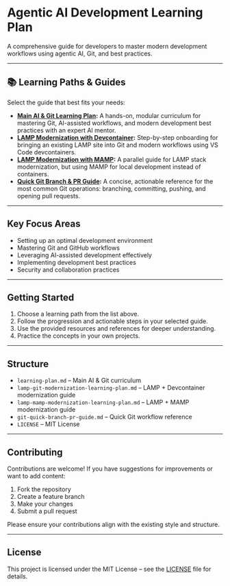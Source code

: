 # Agentic AI Development Learning Plan

A comprehensive guide for developers to master modern development workflows using agentic AI, Git, and best practices.

---

## 📚 Learning Paths & Guides

Select the guide that best fits your needs:

- **[Main AI & Git Learning Plan](learning-plan.md):**
  A hands-on, modular curriculum for mastering Git, AI-assisted workflows, and modern development best practices with an expert AI mentor.
- **[LAMP Modernization with Devcontainer](lamp-git-modernization-learning-plan.md):**
  Step-by-step onboarding for bringing an existing LAMP site into Git and modern workflows using VS Code devcontainers.
- **[LAMP Modernization with MAMP](lamp-mamp-modernization-learning-plan.md):**
  A parallel guide for LAMP stack modernization, but using MAMP for local development instead of containers.
- **[Quick Git Branch & PR Guide](git-quick-branch-pr-guide.md):**
  A concise, actionable reference for the most common Git operations: branching, committing, pushing, and opening pull requests.

---

## Key Focus Areas

- Setting up an optimal development environment
- Mastering Git and GitHub workflows
- Leveraging AI-assisted development effectively
- Implementing development best practices
- Security and collaboration practices

---

## Getting Started

1. Choose a learning path from the list above.
2. Follow the progression and actionable steps in your selected guide.
3. Use the provided resources and references for deeper understanding.
4. Practice the concepts in your own projects.

---

## Structure

- `learning-plan.md` – Main AI & Git curriculum
- `lamp-git-modernization-learning-plan.md` – LAMP + Devcontainer modernization guide
- `lamp-mamp-modernization-learning-plan.md` – LAMP + MAMP modernization guide
- `git-quick-branch-pr-guide.md` – Quick Git workflow reference
- `LICENSE` – MIT License

---

## Contributing

Contributions are welcome! If you have suggestions for improvements or want to add content:

1. Fork the repository
2. Create a feature branch
3. Make your changes
4. Submit a pull request

Please ensure your contributions align with the existing style and structure.

---

## License

This project is licensed under the MIT License – see the [LICENSE](LICENSE) file for details. 
